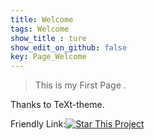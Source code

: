 ```yaml
---
title: Welcome
tags: Welcome
show_title : ture
show_edit_on_github: false
key: Page_Welcome 
---
```


> This is my First Page .

Thanks to TeXt-theme. 

Friendly Link:[![Star This Project](https://img.shields.io/github/stars/kitian616/jekyll-TeXt-theme.svg?label=Stars&style=social)](https://github.com/kitian616/jekyll-TeXt-theme/)

